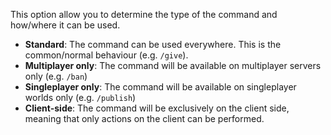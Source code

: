 This option allow you to determine the type of the command and how/where it can be used.
* **Standard**: The command can be used everywhere. This is the common/normal behaviour (e.g. `/give`).
* **Multiplayer only**: The command will be available on multiplayer servers only (e.g. `/ban`)
* **Singleplayer only**: The command will be available on singleplayer worlds only (e.g. `/publish`)
* **Client-side**: The command will be exclusively on the client side, meaning that only actions on the client can be performed.